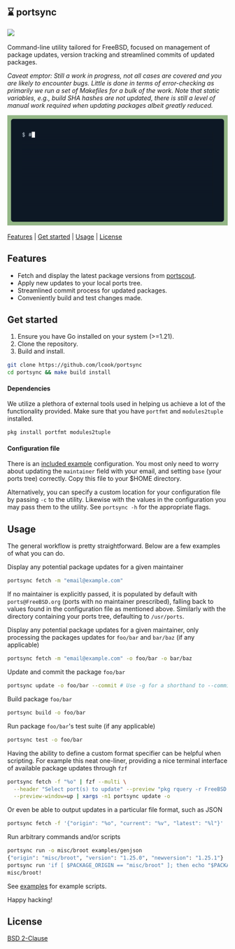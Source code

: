 ## ⌛ portsync

![](https://github.com/lcook/portsync/actions/workflows/build.yaml/badge.svg)

Command-line utility tailored for FreeBSD, focused on management of package
updates, version tracking and streamlined commits of updated packages.

_Caveat emptor: Still a work in progress, not all cases are covered and you
are likely to encounter bugs. Little is done in terms of error-checking as primarily
we run a set of Makefiles for a bulk of the work. Note that static variables, e.g.,
build SHA hashes are not updated, there is still a level of manual work required
when updating packages albeit greatly reduced._

![Command-line demonstration](./demo.gif)

[Features](#features) | [Get started](#get-started) | [Usage](#usage) | [License](#license)

## Features

- Fetch and display the latest package versions from [portscout](https://portscout.freebsd.org/).
- Apply new updates to your local ports tree.
- Streamlined commit process for updated packages.
- Conveniently build and test changes made.

## Get started

1. Ensure you have Go installed on your system (>=1.21).
2. Clone the repository.
3. Build and install.
```sh
git clone https://github.com/lcook/portsync
cd portsync && make build install
```

#### Dependencies

We utilize a plethora of external tools used in helping us achieve a lot
of the functionality provided. Make sure that you have `portfmt` and `modules2tuple`
installed.
```sh
pkg install portfmt modules2tuple
```

#### Configuration file

There is an [included example](.portsync.example) configuration. You most only
need to worry about updating the `maintainer` field with your email, and setting
`base` (your ports tree) correctly. Copy this file to your $HOME directory.

Alternatively, you can specify a custom location for your configuration file by
passing `-c` to the utility. Likewise with the values in the configuration you
may pass them to the utility. See `portsync -h` for the appropriate flags.

## Usage

The general workflow is pretty straightforward. Below are a few examples of what
you can do.

Display any potential package updates for a given maintainer
```sh
portsync fetch -m "email@example.com"
```

If no maintainer is explicitly passed, it is populated by default with `ports@FreeBSD.org`
(ports with no maintainer prescribed), falling back to values found in the
configuration file as mentioned above. Similarly with the directory containing
your ports tree, defaulting to `/usr/ports`.

Display any potential package updates for a given maintainer, only processing
the packages updates for `foo/bar` and `bar/baz` (if any applicable)
```sh
portsync fetch -m "email@example.com" -o foo/bar -o bar/baz
```

Update and commit the package `foo/bar`
```sh
portsync update -o foo/bar --commit # Use -g for a shorthand to --commit
```

Build package `foo/bar`
```sh
portsync build -o foo/bar
```

Run package `foo/bar`'s test suite (if any applicable)
```sh
portsync test -o foo/bar
```

Having the ability to define a custom format specifier can be helpful when
scripting. For example this neat one-liner, providing a nice terminal interface
of available package updates through `fzf`
```sh
portsync fetch -f "%o" | fzf --multi \
  --header "Select port(s) to update" --preview "pkg rquery -r FreeBSD '%e' {}" \
  --preview-window=up | xargs -n1 portsync update -o
```

Or even be able to output updates in a particular file format, such as JSON
```sh
portsync fetch -f '{"origin": "%o", "current": "%v", "latest": "%l"}'
```

Run arbitrary commands and/or scripts
```sh
portsync run -o misc/broot examples/genjson
{"origin": "misc/broot", "version": "1.25.0", "newversion": "1.25.1"}
portsync run 'if [ $PACKAGE_ORIGIN == "misc/broot" ]; then echo "$PACKAGE_ORIGIN!"; fi'
misc/broot!
```
See [examples](examples) for example scripts.

Happy hacking!

## License

[BSD 2-Clause](LICENSE)
